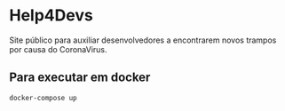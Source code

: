 # Help4Devs

Site público para auxiliar desenvolvedores a encontrarem novos trampos por causa do CoronaVirus.

## Para executar em docker
`docker-compose up`